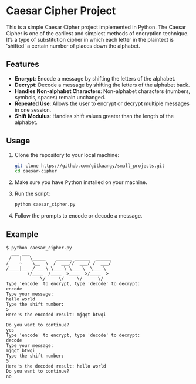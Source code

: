 # Caesar Cipher Project

This is a simple Caesar Cipher project implemented in Python. The Caesar Cipher is one of the earliest and simplest methods of encryption technique. It’s a type of substitution cipher in which each letter in the plaintext is 'shifted' a certain number of places down the alphabet.

## Features

- **Encrypt**: Encode a message by shifting the letters of the alphabet.
- **Decrypt**: Decode a message by shifting the letters of the alphabet back.
- **Handles Non-alphabet Characters**: Non-alphabet characters (numbers, symbols, spaces) remain unchanged.
- **Repeated Use**: Allows the user to encrypt or decrypt multiple messages in one session.
- **Shift Modulus**: Handles shift values greater than the length of the alphabet.

## Usage

1. Clone the repository to your local machine:
    ```sh
    git clone https://github.com/gitkuangy/small_projects.git
    cd caesar-cipher
    ```

2. Make sure you have Python installed on your machine.

3. Run the script:
    ```sh
    python caesar_cipher.py
    ```

4. Follow the prompts to encode or decode a message.

## Example

```plaintext
$ python caesar_cipher.py
  ___ ___
 /   |   \_____    ______ ______  ______
/    ~    \__  \  /  ___//  ___/ /  ___/
/____|__  / __ \_\___ \ \___ \  \___ \
        \/____  /____  >____  >/____  >
             \/     \/     \/      \/
Type 'encode' to encrypt, type 'decode' to decrypt:
encode
Type your message:
hello world
Type the shift number:
5
Here's the encoded result: mjqqt btwqi

Do you want to continue?
yes
Type 'encode' to encrypt, type 'decode' to decrypt:
decode
Type your message:
mjqqt btwqi
Type the shift number:
5
Here's the decoded result: hello world
Do you want to continue?
no

